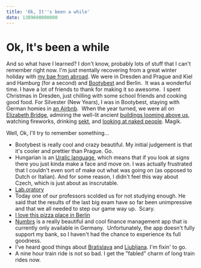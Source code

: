 ```yaml
---
title: 'Ok, It''s been a while'
date: 1389600000000
---
```



Ok, It's been a while
=====================

And so what have I learned? I don't know, probably lots of stuff that I
can't remember right now. I'm just mentally recovering from a great
winter holiday with [my bae from abroad](http://brandonhaslegs.com/). We
were in Dresden and Prague and Kiel and Hamburg (for a second) and
[Bootybest](https://www.google.de/maps/preview#!q=budapest&data=!1m4!1m3!1d208750!2d19.130303!3d47.4812135!4m12!2m11!1m10!1s0x4741c334d1d4cfc9%3A0x400c4290c1e1160!3m8!1m3!1d160430!2d13.7725857!3d51.0768338!3m2!1i1024!2i768!4f13.1)
and Berlin.  It was a wonderful time. I have a lot of friends to thank
for making it so awesome.  I spent Christmas in Dresden, just chilling
with some school friends and cooking good food. For Silvester (New
Years), I was in Bootybest, staying with German homies in [an
Airbnb](https://www.airbnb.de/rooms/1766217?checkin=30.12.2013&checkout=02.01.2014&guests=12).
 When the year turned, we were all on [Elizabeth
Bridge](https://www.google.de/maps/preview#!data=!1m4!1m3!1d3261!2d19.0490109!3d47.4910372!4m12!2m11!1m10!1s0x0%3A0xae0debf3e5578d47!3m8!1m3!1d160430!2d13.7725857!3d51.0768338!3m2!1i1024!2i768!4f13.1),
admiring the well-lit ancient [buildings looming above
us](https://www.google.de/maps/preview#!data=!1m4!1m3!1d3261!2d19.0398298!3d47.495411!4m12!2m11!1m10!1s0x0%3A0x3dce3a5fa9012576!3m8!1m3!1d160430!2d13.7725857!3d51.0768338!3m2!1i1024!2i768!4f13.1),
watching fireworks, drinking
[sekt](http://translate.google.com/#de/en/sekt), and [looking at naked
people](http://instagram.com/p/ioK5fSr2Li/). Magik.

Well, Ok, I'll try to remember something...

-   Bootybest is really cool and crazy beautiful. My initial judgement
    is that it's cooler and prettier than Prague. Go.
-   Hungarian is an [Uralic
    language](http://en.wikipedia.org/wiki/Uralic_languages), which
    means that if you look at signs there you just kinda make a face and
    move on. I was actually frustrated that I couldn't even sort of make
    out what was going on (as opposed to Dutch or Italian). And for some
    reason, I didn't feel this way about Czech, which is just about as
    inscrutable.
-   [Lab.oratory](http://www.lab-oratory.de/)
-   Today one of our professors scolded us for not studying enough. He
    said that the results of the last big exam have so far been
    unimpressive and that we all needed to step our game way up.
     Scary. 
-   [I love this pizza place in
    Berlin](http://www.yelp.de/biz/pizzeria-zia-maria-berlin)
-   [Numbrs](https://www.numbrs.com/en/) is a really beautiful and cool
    finance management app that is currently only available in Germany.
     Unfortunately, the app doesn't fully support my bank, so I haven't
    had the chance to experience its full goodness. 
-   I've heard good things about
    [Bratislava](https://www.google.de/maps/preview#!q=bratislava&data=!1m4!1m3!1d206135!2d17.115917!3d48.1358663!4m12!2m11!1m10!1s0x476c89360aca6197%3A0x631f9b82fd884368!3m8!1m3!1d160430!2d13.7725857!3d51.0768338!3m2!1i1024!2i768!4f13.1)
    and
    [Ljubljana](https://www.google.de/maps/preview#!q=Ljubljana%2C+Slovenia&data=!4m15!2m14!1m13!1s0x476531f5969886d1%3A0x400f81c823fec20!3m8!1m3!1d208750!2d19.130303!3d47.4812135!3m2!1i1680!2i929!4f13.1!4m2!3d46.0564509!4d14.5080702).
    I'm fixin' to go.
-   A nine hour train ride is not so bad. I get the "fabled" charm of
    long train rides now.

